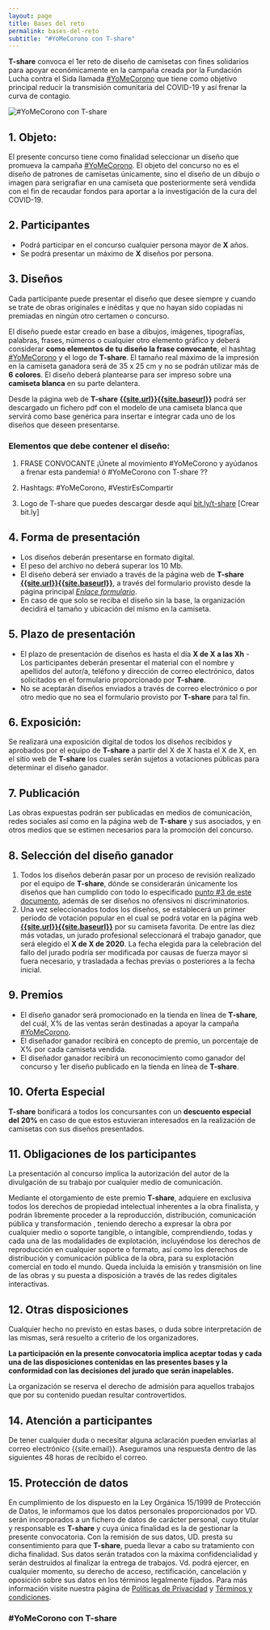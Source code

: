 ```yaml
---
layout: page
title: Bases del reto
permalink: bases-del-reto
subtitle: "#YoMeCorono con T-share"
---
```


**T-share** convoca el 1er reto de diseño de camisetas con fines solidarios para apoyar económicamente en la campaña creada por la Fundación Lucha contra el Sida llamada [#YoMeCorono](https://www.yomecorono.com/) que tiene como objetivo principal reducir la transmisión comunitaria del COVID-19 y así frenar la curva de contagio.

![#YoMeCorono con T-share]({{site.baseurl}}assets/img/t-share-YoMeCorono.png)

## 1. Objeto:

El presente concurso tiene como finalidad seleccionar un diseño que promueva la campaña [#YoMeCorono](www.yomecorono.com). El objeto del concurso no es el diseño de patrones de camisetas únicamente, sino el diseño de un dibujo o imagen para serigrafiar en una camiseta que posteriormente será vendida con el fin de recaudar fondos para aportar a la investigación de la cura del COVID-19.

## 2. Participantes

- Podrá participar en el concurso cualquier persona mayor de **X** años.  
- Se podrá presentar un máximo de **X** diseños por persona.

## 3.  Diseños

Cada participante puede presentar el diseño que desee siempre y cuando se trate de obras originales e inéditas y que no hayan sido copiadas ni premiadas en ningún otro certamen o concurso.

El diseño puede estar creado en base a dibujos, imágenes, tipografías, palabras, frases, números o cualquier otro elemento gráfico y deberá considerar **como elementos de tu diseño la frase convocante**, el hashtag [#YoMeCorono](www.yomecorono.com) y el logo de **T-share**. El tamaño real máximo de la impresión en la camiseta ganadora será de 35 x 25 cm y no se podrán utilizar más de  **6**  **colores**. El diseño deberá plantearse para ser impreso sobre una  **camiseta blanca**  en su parte delantera.

Desde  la página web de **T-share** [**{{site.url}}{{site.baseurl}}**]({{site.url}}{{site.baseurl}}) podrá ser descargado un fichero pdf con el modelo de una camiseta blanca que servirá como base genérica para insertar e integrar cada uno de los diseños que deseen presentarse.

### Elementos que debe contener el diseño:

1. FRASE CONVOCANTE
¡Únete al movimiento #YoMeCorono y ayúdanos a frenar esta pandemia! ó #YoMeCorono con T-share ??

2. Hashtags: #YoMeCorono, #VestirEsCompartir

3. Logo de T-share que puedes descargar desde aquí 
[bit.ly/t-share](https://drive.google.com/drive/folders/1YUa5zUpKhNHVxYx4jAwR1dYzOVWIe1eU?usp=sharing)  [Crear bit.ly]

## 4. Forma de presentación

- Los diseños deberán presentarse en formato digital. 
- El peso del archivo no deberá superar los 10 Mb.
- El diseño deberá ser enviado a través de la página web de **T-share** [**{{site.url}}{{site.baseurl}}**]({{site.url}}{{site.baseurl}}), a través del formulario provisto desde la página principal [*Enlace formulario*](). 
- En caso de que solo se reciba el diseño sin la base, la organización decidirá el tamaño y ubicación del mismo en la camiseta.

## 5. Plazo de presentación

- El plazo de presentación de diseños es hasta el día **X de X a las Xh** - Los participantes deberán presentar el material con el nombre y apellidos del autor/a, teléfono y dirección de correo electrónico, datos solicitados en el formulario proporcionado por **T-share**. 
- No se aceptarán diseños enviados a través de correo electrónico o por otro medio que no sea el formulario provisto por **T-share** para tal fin.

## 6. Exposición:

Se realizará una exposición digital de todos los diseños recibidos y aprobados por el equipo de **T-share** a partir del X de X hasta el X de X, en el sitio web de **T-share** los cuales serán sujetos a votaciones públicas para determinar el diseño ganador.

## 7. Publicación

Las obras expuestas podrán ser publicadas en medios de comunicación, redes sociales así como en la página web de **T-share** y sus asociados, y en otros medios que se estimen necesarios para la promoción del concurso.

## 8. Selección del diseño ganador

1. Todos los diseños deberán pasar por un proceso de revisión realizado por el equipo de **T-share**, dónde se considerarán únicamente los diseños que han cumplido con todo lo especificado [punto #3 de este documento](), además de ser diseños no ofensivos ni discriminatorios.
2. Una vez seleccionados todos los diseños, se establecerá un primer periodo de votación popular en el cual se podrá votar en la página web [**{{site.url}}{{site.baseurl}}**]({{site.url}}{{site.baseurl}}) por su camiseta favorita. De entre las diez más votadas, un jurado profesional seleccionará el trabajo ganador, que será elegido el **X de X de 2020**. La fecha elegida para la celebración del fallo del jurado podría ser modificada por causas de fuerza mayor si fuera necesario, y trasladada a fechas previas o posteriores a la fecha inicial.

## 9. Premios
- El diseño ganador será promocionado en la tienda en línea de **T-share**, del cuál, X% de las ventas serán destinadas a apoyar la campaña [#YoMeCorono](www.yomecorono.com).
- El diseñador ganador recibirá en concepto de premio, un porcentaje de X% por cada camiseta vendida. 
- El diseñador ganador recibirá un reconocimiento como ganador del concurso y 1er diseño publicado en la tienda en línea de **T-share**.

## 10. Oferta Especial

**T-share** bonificará a todos los concursantes con un **descuento especial del**  **20%**  en caso de que estos estuvieran interesados en la realización de camisetas con sus diseños presentados.

## 11. Obligaciones de los participantes

La presentación al concurso implica la autorización del autor de la divulgación de su trabajo por cualquier medio de comunicación.

Mediante el otorgamiento de este premio **T-share**, adquiere en exclusiva todos los derechos de propiedad intelectual inherentes a la obra finalista, y podrán libremente proceder a la reproducción, distribución, comunicación pública y transformación , teniendo derecho a expresar la obra por cualquier medio o soporte tangible, o intangible, comprendiendo, todas y cada una de las modalidades de explotación, incluyéndose los derechos de reproducción en cualquier soporte o formato, así como los derechos de distribución y comunicación pública de la obra, para su explotación comercial en todo el mundo. Queda incluida la emisión y transmisión on line de las obras y su puesta a disposición a través de las redes digitales interactivas.

## 12. Otras disposiciones

Cualquier hecho no previsto en estas bases, o duda sobre interpretación de las mismas, será resuelto a criterio de los organizadores.

**La participación en la presente convocatoria implica aceptar todas y cada una de las disposiciones contenidas en las presentes bases y la conformidad con las decisiones del jurado que serán inapelables.**

La organización se reserva el derecho de admisión para aquellos trabajos que por su contenido puedan resultar controvertidos.

## 14. Atención a participantes

De tener cualquier duda o necesitar alguna aclaración pueden enviarlas al correo electrónico {{site.email}}. Aseguramos una respuesta dentro de las siguientes 48 horas de recibido el correo.

## 15. Protección de datos

En cumplimiento de los dispuesto en la Ley Orgánica 15/1999 de Protección de Datos, le informamos que los datos personales proporcionados por VD. serán incorporados a un fichero de datos de carácter personal, cuyo titular y responsable es **T-share** y cuya única finalidad es la de gestionar la presente convocatoria. Con la remisión de sus datos, UD. presta su consentimiento para que **T-share**, pueda llevar a cabo su tratamiento con dicha finalidad. Sus datos serán tratados con la máxima confidencialidad y serán destruidos al finalizar la entrega de trabajos. Vd. podrá ejercer, en cualquier momento, su derecho de acceso, rectificación, cancelación y oposición sobre sus datos en los términos legalmente fijados.
Para más información visite nuestra página de [Políticas de Privacidad]({{site.baseurl}}politica) y [Términos y condiciones]({{site.baseurl}}terminos-condiciones).

### #YoMeCorono con T-share
